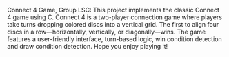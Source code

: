 Connect 4 Game,
Group LSC: 
This project implements the classic Connect 4 game using C.
Connect 4 is a two-player connection game where players take turns dropping colored discs into a vertical grid.
The first to align four discs in a row—horizontally, vertically, or diagonally—wins.
The game features a user-friendly interface, turn-based logic, win condition detection and draw condition detection.
Hope you enjoy playing it!
